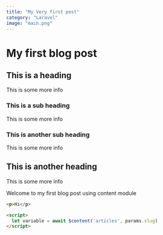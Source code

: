 ```yaml
---
title: "My Very first post"
category: "Laravel"
image: "main.png"
---
```


# My first blog post

## This is a heading

This is some more info

### This is a sub heading

This is some more info

### This is another sub heading

This is some more info

## This is another heading

This is some more info

Welcome to my first blog post using content module

```html
<p>Hi</p>

<script>
  let variable = await $content('articles', params.slug)
</script>
```

